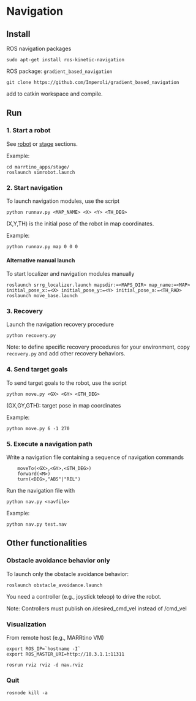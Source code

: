 # Navigation #


## Install ##

ROS navigation packages


    sudo apt-get install ros-kinetic-navigation



ROS package: `gradient_based_navigation`


    git clone https://github.com/Imperoli/gradient_based_navigation


add to catkin workspace and compile.


## Run ##

### 1. Start a robot ###

See [robot](https://bitbucket.org/iocchi/marrtino_apps/src/master/robot/) or 
[stage](https://bitbucket.org/iocchi/marrtino_apps/src/master/stage/) sections.

Example:

    cd marrtino_apps/stage/
    roslaunch simrobot.launch


### 2. Start navigation ###

To launch navigation modules, use the script 

    python runnav.py <MAP_NAME> <X> <Y> <TH_DEG>


(X,Y,TH) is the initial pose of the robot in map coordinates.


Example:

    python runnav.py map 0 0 0


#### Alternative manual launch

To start localizer and navigation modules manually

    roslaunch srrg_localizer.launch mapsdir:=<MAPS_DIR> map_name:=<MAP> initial_pose_x:=<X> initial_pose_y:=<Y> initial_pose_a:=<TH_RAD>
    roslaunch move_base.launch


### 3. Recovery

Launch the navigation recovery procedure

    python recovery.py

Note: to define specific recovery procedures for your environment, copy `recovery.py`
and add other recovery behaviors.



### 4. Send target goals


To send target goals to the robot, use the script

    python move.py <GX> <GY> <GTH_DEG>

(GX,GY,GTH): target pose in map coordinates


Example:

    python move.py 6 -1 270






### 5. Execute a navigation path

Write a navigation file containing a sequence of navigation commands

        moveTo(<GX>,<GY>,<GTH_DEG>)
        forward(<M>)
        turn(<DEG>,"ABS"|"REL")


Run the navigation file with

    python nav.py <navfile>

Example:

    python nav.py test.nav




## Other functionalities

### Obstacle avoidance behavior only ###

To launch only the obstacle avoidance behavior:

    roslaunch obstacle_avoidance.launch


You need a controller (e.g., joystick teleop) to drive the robot.

Note: Controllers must publish on /desired_cmd_vel instead of /cmd_vel


### Visualization ###

From remote host (e.g., MARRtino VM)
    
    export ROS_IP=`hostname -I` 
    export ROS_MASTER_URI=http://10.3.1.1:11311 

    rosrun rviz rviz -d nav.rviz


### Quit ###

    rosnode kill -a



